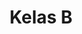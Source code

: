 ---
date:  ""
draft: false
title: "Kelas B"
quota: 36
weight: 2
enroll:
    start: "17 Juni 2025"
    close: "30 Agustus 2025"
session:
    start: "1 September 2025"
    close: "1 Januari 2026"
require:
    - prop: ""
      name: ""
      icon: ""
      desc: ""
metadata:
    index: false
    thumb: "cover.jpg"
    author: ["Achmad Baihaqi"]
description: "Course ini memberikan pemahaman mengenai konsep, teknologi, dan aplikasi perpustakaan digital. Mahasiswa akan mempelajari bagaimana mengelola, menyimpan, mengakses, dan mendistribusikan informasi digital."
---